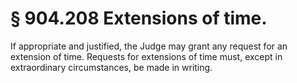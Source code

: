 # § 904.208   Extensions of time.

If appropriate and justified, the Judge may grant any request for an extension of time. Requests for extensions of time must, except in extraordinary circumstances, be made in writing. 




